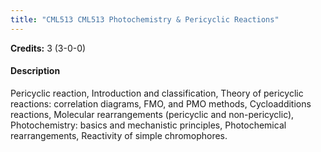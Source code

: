 ```yaml
---
title: "CML513 CML513 Photochemistry & Pericyclic Reactions"
---
```

**Credits:** 3 (3-0-0)

#### Description
Pericyclic reaction, Introduction and classification, Theory of pericyclic reactions: correlation diagrams, FMO, and PMO methods, Cycloadditions reactions, Molecular rearrangements (pericyclic and non-pericyclic), Photochemistry: basics and mechanistic principles, Photochemical rearrangements, Reactivity of simple chromophores.